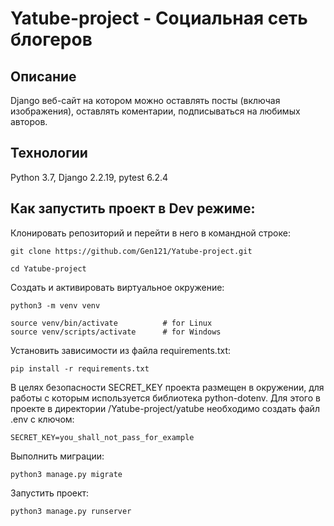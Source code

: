 # Yatube-project - Социальная сеть блогеров

## Описание

Django веб-сайт на котором можно оставлять посты (включая изображения), оставлять коментарии, подписываться на любимых авторов.

## Технологии
Python 3.7, Django 2.2.19, pytest 6.2.4

## Как запустить проект в Dev режиме:

Клонировать репозиторий и перейти в него в командной строке:

```git
git clone https://github.com/Gen121/Yatube-project.git
```

```
cd Yatube-project
```

Cоздать и активировать виртуальное окружение:

```
python3 -m venv venv
```

```
source venv/bin/activate          # for Linux
source venv/scripts/activate      # for Windows
```

Установить зависимости из файла requirements.txt:

```
pip install -r requirements.txt
```

В целях безопасности SECRET_KEY проекта размещен в окружении,
для работы с которым используется библиотека python-dotenv.
Для этого в проекте в директории /Yatube-project/yatube необходимо 
создать файл .env с ключом:

```
SECRET_KEY=you_shall_not_pass_for_example
```

Выполнить миграции:

```
python3 manage.py migrate
```

Запустить проект:

```
python3 manage.py runserver
```

